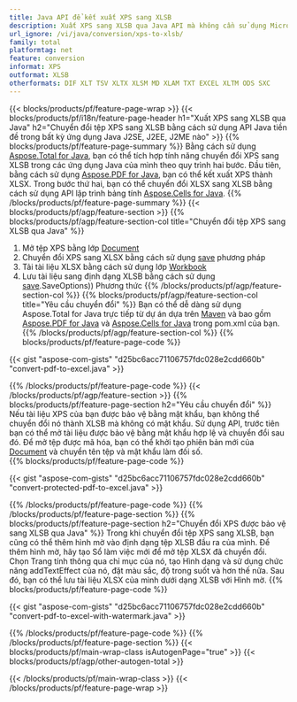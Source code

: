 ```yaml
---
title: Java API để kết xuất XPS sang XLSB
description: Xuất XPS sang XLSB qua Java API mà không cần sử dụng Microsoft Excel hoặc Adobe Reader
url_ignore: /vi/java/conversion/xps-to-xlsb/
family: total
platformtag: net
feature: conversion
informat: XPS
outformat: XLSB
otherformats: DIF XLT TSV XLTX XLSM MD XLAM TXT EXCEL XLTM ODS SXC
---
```

{{< blocks/products/pf/feature-page-wrap >}}
{{< blocks/products/pf/i18n/feature-page-header h1="Xuất XPS sang XLSB qua Java" h2="Chuyển đổi tệp XPS sang XLSB bằng cách sử dụng API Java tiền đề trong bất kỳ ứng dụng Java J2SE, J2EE, J2ME nào" >}}
{{% blocks/products/pf/feature-page-summary %}}
Bằng cách sử dụng [Aspose.Total for Java](https://products.aspose.com/total/java/), bạn có thể tích hợp tính năng chuyển đổi XPS sang XLSB trong các ứng dụng Java của mình theo quy trình hai bước. Đầu tiên, bằng cách sử dụng [Aspose.PDF for Java](https://products.aspose.com/pdf/java/), bạn có thể kết xuất XPS thành XLSX. Trong bước thứ hai, bạn có thể chuyển đổi XLSX sang XLSB bằng cách sử dụng API lập trình bảng tính [Aspose.Cells for Java](https://products.aspose.com/cells/java/).
{{% /blocks/products/pf/feature-page-summary  %}}
{{< blocks/products/pf/agp/feature-section >}}
{{% blocks/products/pf/agp/feature-section-col title="Chuyển đổi tệp XPS sang XLSB qua Java" %}}
1. Mở tệp XPS bằng lớp [Document](https://reference.aspose.com/pdf/java/com.aspose.pdf/Document)
2. Chuyển đổi XPS sang XLSX bằng cách sử dụng [save](https://reference.aspose.com/pdf/java/com.aspose.pdf/Document#save-java.lang.String-com.aspose.pdf.SaveOptions- ) phương pháp
3. Tải tài liệu XLSX bằng cách sử dụng lớp [Workbook](https://reference.aspose.com/cells/java/com.aspose.cells/Workbook)
4. Lưu tài liệu sang định dạng XLSB bằng cách sử dụng [save](https://reference.aspose.com/cells/java/com.aspose.cells/workbook#save(java.lang.String,%20com.aspose.cells)).SaveOptions)) Phương thức 
{{% /blocks/products/pf/agp/feature-section-col %}}
{{% blocks/products/pf/agp/feature-section-col title="Yêu cầu chuyển đổi" %}}
Bạn có thể dễ dàng sử dụng Aspose.Total for Java trực tiếp từ dự án dựa trên [Maven](https://releases.aspose.com/total/java/) và bao gồm [Aspose.PDF for Java](https://docs.aspose.com/pdf/java/installation/) và [Aspose.Cells for Java](https://docs.aspose.com/cells/java/installation/) trong pom.xml của bạn.
{{% /blocks/products/pf/agp/feature-section-col %}}
{{% blocks/products/pf/feature-page-code %}}

{{< gist "aspose-com-gists" "d25bc6acc71106757fdc028e2cdd660b" "convert-pdf-to-excel.java" >}}


{{% /blocks/products/pf/feature-page-code %}}
{{< /blocks/products/pf/agp/feature-section >}}
{{% blocks/products/pf/feature-page-section  h2="Yêu cầu chuyển đổi" %}}
Nếu tài liệu XPS của bạn được bảo vệ bằng mật khẩu, bạn không thể chuyển đổi nó thành XLSB mà không có mật khẩu. Sử dụng API, trước tiên bạn có thể mở tài liệu được bảo vệ bằng mật khẩu hợp lệ và chuyển đổi sau đó. Để mở tệp được mã hóa, bạn có thể khởi tạo phiên bản mới của [Document](https://reference.aspose.com/pdf/java/com.aspose.pdf/Document) và chuyển tên tệp và mật khẩu làm đối số.  
{{% blocks/products/pf/feature-page-code %}}

{{< gist "aspose-com-gists" "d25bc6acc71106757fdc028e2cdd660b" "convert-protected-pdf-to-excel.java" >}}

{{% /blocks/products/pf/feature-page-code  %}}
{{% /blocks/products/pf/feature-page-section %}}
{{% blocks/products/pf/feature-page-section  h2="Chuyển đổi XPS được bảo vệ sang XLSB qua Java" %}}
Trong khi chuyển đổi tệp XPS sang XLSB, bạn cũng có thể thêm hình mờ vào định dạng tệp XLSB đầu ra của mình. Để thêm hình mờ, hãy tạo Sổ làm việc mới để mở tệp XLSX đã chuyển đổi. Chọn Trang tính thông qua chỉ mục của nó, tạo Hình dạng và sử dụng chức năng addTextEffect của nó, đặt màu sắc, độ trong suốt và hơn thế nữa. Sau đó, bạn có thể lưu tài liệu XLSX của mình dưới dạng XLSB với Hình mờ. 
{{% blocks/products/pf/feature-page-code %}}

{{< gist "aspose-com-gists" "d25bc6acc71106757fdc028e2cdd660b" "convert-pdf-to-excel-with-watermark.java" >}}

{{% /blocks/products/pf/feature-page-code  %}}
{{% /blocks/products/pf/feature-page-section %}}
{{< blocks/products/pf/main-wrap-class isAutogenPage="true" >}}
{{< blocks/products/pf/agp/other-autogen-total >}}

{{< /blocks/products/pf/main-wrap-class >}}
{{< /blocks/products/pf/feature-page-wrap >}}